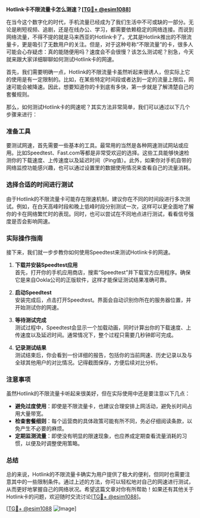 **Hotlink卡不限流量卡怎么测速？[[TG💪+ @esim1088](https://t.me/s/esim1088)]**

在当今这个数字化的时代，手机流量已经成为了我们生活中不可或缺的一部分。无论是刷短视频、追剧，还是在线办公、学习，都需要依赖稳定的网络连接。而说到网络流量，不得不提的就是马来西亚的Hotlink卡了。尤其是Hotlink推出的不限流量卡，更是吸引了无数用户的关注。但是，对于这种号称“不限流量”的卡，很多人可能会心存疑虑：真的能随便用吗？速度会不会很慢？该怎么测试呢？别急，今天就来跟大家详细聊聊如何测试Hotlink卡的网速。

首先，我们需要明确一点，Hotlink的不限流量卡虽然听起来很诱人，但实际上它的使用是有一定限制的。比如，在某些特定时间段或者达到一定的流量上限后，网速可能会被降速。因此，想要知道你的卡到底有多快，第一步就是了解清楚自己的套餐规则。

那么，如何测试Hotlink卡的网速呢？其实方法非常简单，我们可以通过以下几个步骤来进行：

### **准备工具**
要测试网速，首先需要一些基本的工具。最常用的当然是各种网速测试网站或应用。比如Speedtest、Fast.com等都是非常受欢迎的选择。这些工具能够快速检测你的下载速度、上传速度以及延迟时间（Ping值）。此外，如果你对手机自带的网络监控功能感兴趣，也可以通过设置里的数据使用情况来查看自己的流量消耗。

### **选择合适的时间进行测试**
由于Hotlink的不限流量卡可能存在限速机制，建议你在不同的时间段进行多次测试。例如，在白天高峰时段和晚上低峰时段分别测试一次，这样可以更全面地了解你的卡在网络繁忙时的表现。同时，也可以尝试在不同地点进行测试，看看信号强度是否会影响网速。

### **实际操作指南**
接下来，我们就一步步教你如何使用Speedtest来测试Hotlink卡的网速。

1. **下载并安装Speedtest应用**  
   首先，打开你的手机应用商店，搜索“Speedtest”并下载官方应用程序。确保它是来自Ookla公司的正版软件，这样才能保证测试结果准确可靠。

2. **启动Speedtest**  
   安装完成后，点击打开Speedtest。界面会自动识别你所在的服务器位置，并开始测试你的网速。

3. **等待测试完成**  
   测试过程中，Speedtest会显示一个加载动画，同时计算出你的下载速度、上传速度以及延迟时间。通常情况下，整个过程只需要几秒钟即可完成。

4. **记录测试结果**  
   测试结束后，你会看到一份详细的报告，包括你的当前网速、历史记录以及与全球其他用户的对比情况。记得截图保存，方便后续对比分析。

### **注意事项**
虽然Hotlink的不限流量卡听起来很美好，但在实际使用中还是要注意以下几点：
- **避免过度使用**：即使是不限流量卡，也建议合理安排上网活动，避免长时间占用大量带宽。
- **检查套餐细则**：每个运营商的具体政策可能有所不同，务必仔细阅读条款，以免产生不必要的麻烦。
- **定期监测流量**：即使没有明显的限速现象，也应养成定期查看流量消耗的习惯，以便及时调整使用策略。

### **总结**
总的来说，Hotlink的不限流量卡确实为用户提供了极大的便利，但同时也需要注意其中的一些限制条件。通过上述的方法，你可以轻松地对自己的网速进行测试，从而更好地掌握自己的网络状况。希望这篇文章对你有所帮助！如果还有其他关于Hotlink卡的问题，欢迎随时交流讨论[[TG💪+ @esim1088](https://t.me/s/esim1088)]。

[[TG💪+ @esim1088](https://t.me/s/esim1088) ![Image](https://i.postimg.cc/4NQfJmqS/Snipaste-2025-05-13-00-14-12.png)]